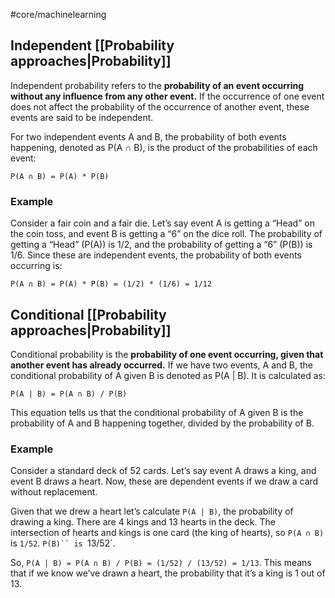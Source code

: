 #core/machinelearning

## Independent [[Probability approaches|Probability]]

Independent probability refers to the **probability of an event occurring without any influence from any other event.** If the occurrence of one event does not affect the probability of the occurrence of another event, these events are said to be independent.

For two independent events A and B, the probability of both events happening, denoted as P(A ∩ B), is the product of the probabilities of each event:

```
P(A ∩ B) = P(A) * P(B)
```

### Example

Consider a fair coin and a fair die. Let’s say event A is getting a “Head” on the coin toss, and event B is getting a “6” on the dice roll. The probability of getting a “Head” (P(A)) is 1/2, and the probability of getting a “6” (P(B)) is 1/6. Since these are independent events, the probability of both events occurring is:

```
P(A ∩ B) = P(A) * P(B) = (1/2) * (1/6) = 1/12
```

## Conditional [[Probability approaches|Probability]]

Conditional probability is the **probability of one event occurring, given that another event has already occurred.** If we have two events, A and B, the conditional probability of A given B is denoted as P(A | B). It is calculated as:

```
P(A | B) = P(A ∩ B) / P(B)
```

This equation tells us that the conditional probability of A given B is the probability of A and B happening together, divided by the probability of B.

### Example

Consider a standard deck of 52 cards. Let’s say event A draws a king, and event B draws a heart. Now, these are dependent events if we draw a card without replacement.

Given that we drew a heart let’s calculate `P(A | B)`, the probability of drawing a king. There are 4 kings and 13 hearts in the deck. The intersection of hearts and kings is one card (the king of hearts), so `P(A ∩ B)` is `1/52`. `P(B)`` is `13/52`.

So, `P(A | B) = P(A ∩ B) / P(B) = (1/52) / (13/52) = 1/13`. This means that if we know we’ve drawn a heart, the probability that it’s a king is 1 out of 13.
